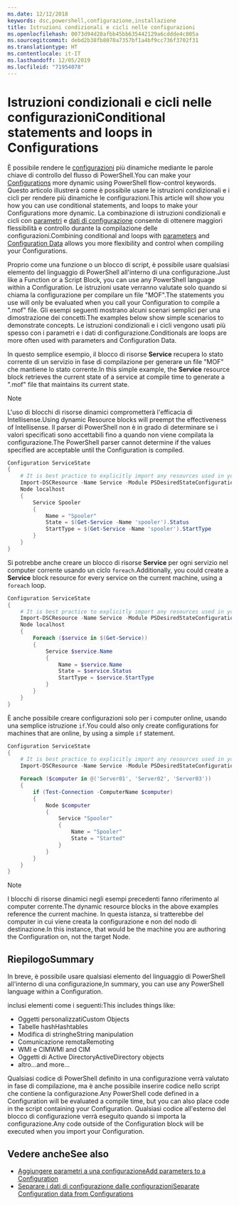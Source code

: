 ```yaml
---
ms.date: 12/12/2018
keywords: dsc,powershell,configurazione,installazione
title: Istruzioni condizionali e cicli nelle configurazioni
ms.openlocfilehash: 0073d94d28afbb45bb635442129a6cddde4c805a
ms.sourcegitcommit: debd2b38fb8070a7357bf1a4bf9cc736f3702f31
ms.translationtype: HT
ms.contentlocale: it-IT
ms.lasthandoff: 12/05/2019
ms.locfileid: "71954078"
---
```

# <a name="conditional-statements-and-loops-in-configurations"></a><span data-ttu-id="de424-103">Istruzioni condizionali e cicli nelle configurazioni</span><span class="sxs-lookup"><span data-stu-id="de424-103">Conditional statements and loops in Configurations</span></span>

<span data-ttu-id="de424-104">È possibile rendere le [configurazioni](configurations.md) più dinamiche mediante le parole chiave di controllo del flusso di PowerShell.</span><span class="sxs-lookup"><span data-stu-id="de424-104">You can make your [Configurations](configurations.md) more dynamic using PowerShell flow-control keywords.</span></span> <span data-ttu-id="de424-105">Questo articolo illustrerà come è possibile usare le istruzioni condizionali e i cicli per rendere più dinamiche le configurazioni.</span><span class="sxs-lookup"><span data-stu-id="de424-105">This article will show you how you can use conditional statements, and loops to make your Configurations more dynamic.</span></span> <span data-ttu-id="de424-106">La combinazione di istruzioni condizionali e cicli con [parametri](add-parameters-to-a-configuration.md) e [dati di configurazione](configData.md) consente di ottenere maggiori flessibilità e controllo durante la compilazione delle configurazioni.</span><span class="sxs-lookup"><span data-stu-id="de424-106">Combining conditional and loops with [parameters](add-parameters-to-a-configuration.md) and [Configuration Data](configData.md) allows you more flexibility and control when compiling your Configurations.</span></span>

<span data-ttu-id="de424-107">Proprio come una funzione o un blocco di script, è possibile usare qualsiasi elemento del linguaggio di PowerShell all'interno di una configurazione.</span><span class="sxs-lookup"><span data-stu-id="de424-107">Just like a Function or a Script Block, you can use any PowerShell language within a Configuration.</span></span> <span data-ttu-id="de424-108">Le istruzioni usate verranno valutate solo quando si chiama la configurazione per compilare un file "MOF".</span><span class="sxs-lookup"><span data-stu-id="de424-108">The statements you use will only be evaluated when you call your Configuration to compile a ".mof" file.</span></span> <span data-ttu-id="de424-109">Gli esempi seguenti mostrano alcuni scenari semplici per una dimostrazione dei concetti.</span><span class="sxs-lookup"><span data-stu-id="de424-109">The examples below show simple scenarios to demonstrate concepts.</span></span> <span data-ttu-id="de424-110">Le istruzioni condizionali e i cicli vengono usati più spesso con i parametri e i dati di configurazione.</span><span class="sxs-lookup"><span data-stu-id="de424-110">Conditionals are loops are more often used with parameters and Configuration Data.</span></span>

<span data-ttu-id="de424-111">In questo semplice esempio, il blocco di risorse **Service** recupera lo stato corrente di un servizio in fase di compilazione per generare un file "MOF" che mantiene lo stato corrente.</span><span class="sxs-lookup"><span data-stu-id="de424-111">In this simple example, the **Service** resource block retrieves the current state of a service at compile time to generate a ".mof" file that maintains its current state.</span></span>

> [!NOTE]
> <span data-ttu-id="de424-112">L'uso di blocchi di risorse dinamici comprometterà l'efficacia di Intellisense.</span><span class="sxs-lookup"><span data-stu-id="de424-112">Using dynamic Resource blocks will preempt the effectiveness of Intellisense.</span></span> <span data-ttu-id="de424-113">Il parser di PowerShell non è in grado di determinare se i valori specificati sono accettabili fino a quando non viene compilata la configurazione.</span><span class="sxs-lookup"><span data-stu-id="de424-113">The PowerShell parser cannot determine if the values specified are acceptable until the Configuration is compiled.</span></span>

```powershell
Configuration ServiceState
{
    # It is best practice to explicitly import any resources used in your Configurations.
    Import-DSCResource -Name Service -Module PSDesiredStateConfiguration
    Node localhost
    {
        Service Spooler
        {
            Name = "Spooler"
            State = $(Get-Service -Name 'spooler').Status
            StartType = $(Get-Service -Name 'spooler').StartType
        }
    }
}
```

<span data-ttu-id="de424-114">Si potrebbe anche creare un blocco di risorse **Service** per ogni servizio nel computer corrente usando un ciclo `foreach`.</span><span class="sxs-lookup"><span data-stu-id="de424-114">Additionally, you could create a **Service** block resource for every service on the current machine, using a `foreach` loop.</span></span>

```powershell
Configuration ServiceState
{
    # It is best practice to explicitly import any resources used in your Configurations.
    Import-DSCResource -Name Service -Module PSDesiredStateConfiguration
    Node localhost
    {
        Foreach ($service in $(Get-Service))
        {
            Service $service.Name
            {
                Name = $service.Name
                State = $service.Status
                StartType = $service.StartType
            }
        }
    }
}
```

<span data-ttu-id="de424-115">È anche possibile creare configurazioni solo per i computer online, usando una semplice istruzione `if`.</span><span class="sxs-lookup"><span data-stu-id="de424-115">You could also only create configurations for machines that are online, by using a simple `if` statement.</span></span>

```powershell
Configuration ServiceState
{
    # It is best practice to explicitly import any resources used in your Configurations.
    Import-DSCResource -Name Service -Module PSDesiredStateConfiguration

    Foreach ($computer in @('Server01', 'Server02', 'Server03'))
    {
        if (Test-Connection -ComputerName $computer)
        {
            Node $computer
            {
                Service "Spooler"
                {
                    Name = "Spooler"
                    State = "Started"
                }
            }
        }
    }
}
```

> [!NOTE]
> <span data-ttu-id="de424-116">I blocchi di risorse dinamici negli esempi precedenti fanno riferimento al computer corrente.</span><span class="sxs-lookup"><span data-stu-id="de424-116">The dynamic resource blocks in the above examples reference the current machine.</span></span> <span data-ttu-id="de424-117">In questa istanza, si tratterebbe del computer in cui viene creata la configurazione e non del nodo di destinazione.</span><span class="sxs-lookup"><span data-stu-id="de424-117">In this instance, that would be the machine you are authoring the Configuration on, not the target Node.</span></span>

<!---
Mention Get-DSCConfigurationFromSystem
-->

## <a name="summary"></a><span data-ttu-id="de424-118">Riepilogo</span><span class="sxs-lookup"><span data-stu-id="de424-118">Summary</span></span>

<span data-ttu-id="de424-119">In breve, è possibile usare qualsiasi elemento del linguaggio di PowerShell all'interno di una configurazione,</span><span class="sxs-lookup"><span data-stu-id="de424-119">In summary, you can use any PowerShell language within a Configuration.</span></span>

<span data-ttu-id="de424-120">inclusi elementi come i seguenti:</span><span class="sxs-lookup"><span data-stu-id="de424-120">This includes things like:</span></span>

- <span data-ttu-id="de424-121">Oggetti personalizzati</span><span class="sxs-lookup"><span data-stu-id="de424-121">Custom Objects</span></span>
- <span data-ttu-id="de424-122">Tabelle hash</span><span class="sxs-lookup"><span data-stu-id="de424-122">Hashtables</span></span>
- <span data-ttu-id="de424-123">Modifica di stringhe</span><span class="sxs-lookup"><span data-stu-id="de424-123">String manipulation</span></span>
- <span data-ttu-id="de424-124">Comunicazione remota</span><span class="sxs-lookup"><span data-stu-id="de424-124">Remoting</span></span>
- <span data-ttu-id="de424-125">WMI e CIM</span><span class="sxs-lookup"><span data-stu-id="de424-125">WMI and CIM</span></span>
- <span data-ttu-id="de424-126">Oggetti di Active Directory</span><span class="sxs-lookup"><span data-stu-id="de424-126">ActiveDirectory objects</span></span>
- <span data-ttu-id="de424-127">altro...</span><span class="sxs-lookup"><span data-stu-id="de424-127">and more...</span></span>

<span data-ttu-id="de424-128">Qualsiasi codice di PowerShell definito in una configurazione verrà valutato in fase di compilazione, ma è anche possibile inserire codice nello script che contiene la configurazione.</span><span class="sxs-lookup"><span data-stu-id="de424-128">Any PowerShell code defined in a Configuration will be evaluated a compile time, but you can also place code in the script containing your Configuration.</span></span> <span data-ttu-id="de424-129">Qualsiasi codice all'esterno del blocco di configurazione verrà eseguito quando si importa la configurazione.</span><span class="sxs-lookup"><span data-stu-id="de424-129">Any code outside of the Configuration block will be executed when you import your Configuration.</span></span>

## <a name="see-also"></a><span data-ttu-id="de424-130">Vedere anche</span><span class="sxs-lookup"><span data-stu-id="de424-130">See also</span></span>

- [<span data-ttu-id="de424-131">Aggiungere parametri a una configurazione</span><span class="sxs-lookup"><span data-stu-id="de424-131">Add parameters to a Configuration</span></span>](add-parameters-to-a-configuration.md)
- [<span data-ttu-id="de424-132">Separare i dati di configurazione dalle configurazioni</span><span class="sxs-lookup"><span data-stu-id="de424-132">Separate Configuration data from Configurations</span></span>](configData.md)
